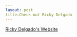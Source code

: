 ```yaml
---
layout: post
title:Check out Ricky Delgado
---
```

[Ricky Delgado's Website](http://rickydelgado.me/)
